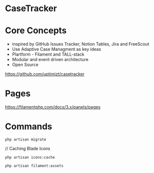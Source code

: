 # CaseTracker

# Core Concepts
- inspired by GitHub Issues Tracker, Notion Tables, Jira and FreeScout
- Use Adaptive Case Managment as key ideas
- Plartform - Filament and TALL-stack
- Modular and event driven architecture
- Open Source

https://github.com/uptimizt/casetracker

# Pages 

https://filamentphp.com/docs/3.x/panels/pages 

# Commands 


```
php artisan migrate
```



// Caching Blade Icons
```
php artisan icons:cache
```


```
php artisan filament:assets
```
